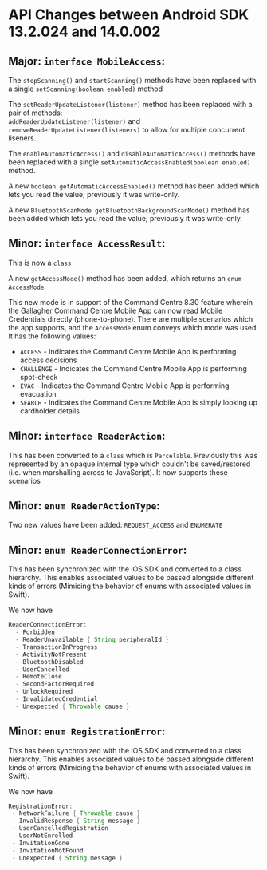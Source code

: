 # API Changes between Android SDK 13.2.024 and 14.0.002

## Major: `interface MobileAccess`:

The `stopScanning()` and `startScanning()` methods have been replaced with a single `setScanning(boolean enabled)` method

The `setReaderUpdateListener(listener)` method has been replaced with a pair of methods:  
`addReaderUpdateListener(listener)` and `removeReaderUpdateListener(listeners)` to allow for multiple concurrent liseners.

The `enableAutomaticAccess()` and `disableAutomaticAccess()` methods have been replaced with a single `setAutomaticAccessEnabled(boolean enabled)` method.

A new `boolean getAutomaticAccessEnabled()` method has been added which lets you read the value; previously it was write-only.

A new `BluetoothScanMode getBluetoothBackgroundScanMode()` method has been added which lets you read the value; previously it was write-only.

## Minor: `interface AccessResult`:

This is now a `class`

A new `getAccessMode()` method has been added, which returns an `enum AccessMode`.

This new mode is in support of the Command Centre 8.30 feature wherein the Gallagher Command Centre Mobile App can now read Mobile Credentials directly (phone-to-phone). There are multiple scenarios which the app supports, and the `AccessMode` enum conveys which mode was used. It has the following values:

* `ACCESS` - Indicates the Command Centre Mobile App is performing access decisions
* `CHALLENGE` - Indicates the Command Centre Mobile App is performing spot-check
* `EVAC` - Indicates the Command Centre Mobile App is performing evacuation
* `SEARCH` - Indicates the Command Centre Mobile App is simply looking up cardholder details

## Minor: `interface ReaderAction`:

This has been converted to a `class` which is  `Parcelable`.
Previously this was represented by an opaque internal type which couldn't be saved/restored (i.e. when marshalling across to JavaScript). It now supports these scenarios

## Minor: `enum ReaderActionType`:
Two new values have been added: `REQUEST_ACCESS` and `ENUMERATE`

## Minor: `enum ReaderConnectionError`:
This has been synchronized with the iOS SDK and converted to a class hierarchy.
This enables associated values to be passed alongside different kinds of errors (Mimicing the behavior of enums with associated values in Swift).

We now have
```java
ReaderConnectionError:
  - Forbidden
  - ReaderUnavailable { String peripheralId }
  - TransactionInProgress
  - ActivityNotPresent
  - BluetoothDisabled
  - UserCancelled
  - RemoteClose
  - SecondFactorRequired
  - UnlockRequired
  - InvalidatedCredential
  - Unexpected { Throwable cause }
````

## Minor: `enum RegistrationError`:
This has been synchronized with the iOS SDK and converted to a class hierarchy.
This enables associated values to be passed alongside different kinds of errors (Mimicing the behavior of enums with associated values in Swift).

We now have
```java
RegistrationError:
 - NetworkFailure { Throwable cause }
 - InvalidResponse { String message }
 - UserCancelledRegistration
 - UserNotEnrolled
 - InvitationGone
 - InvitationNotFound
 - Unexpected { String message }
```

